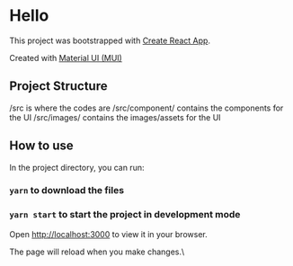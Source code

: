 # Hello

This project was bootstrapped with [Create React App](https://github.com/facebook/create-react-app).

Created with [Material UI (MUI)](https://mui.com/)

## Project Structure

/src is where the codes are
/src/component/ contains the components for the UI
/src/images/ contains the images/assets for the UI

## How to use

In the project directory, you can run:

### `yarn` to download the files

### `yarn start` to start the project in development mode

Open [http://localhost:3000](http://localhost:3000) to view it in your browser.

The page will reload when you make changes.\
